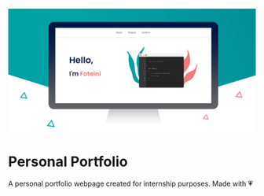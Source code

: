![Personal Portfolio Webpage](images/personalPortfolio.jpg)

# Personal Portfolio
A personal portfolio webpage created for internship purposes.
Made with :heartpulse:
